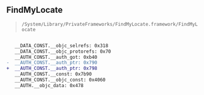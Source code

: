## FindMyLocate

> `/System/Library/PrivateFrameworks/FindMyLocate.framework/FindMyLocate`

```diff

   __DATA_CONST.__objc_selrefs: 0x318
   __DATA_CONST.__objc_protorefs: 0x70
   __AUTH_CONST.__auth_got: 0xb40
-  __AUTH_CONST.__auth_ptr: 0x790
+  __AUTH_CONST.__auth_ptr: 0x798
   __AUTH_CONST.__const: 0x7b90
   __AUTH_CONST.__objc_const: 0x4060
   __AUTH.__objc_data: 0x478

```
